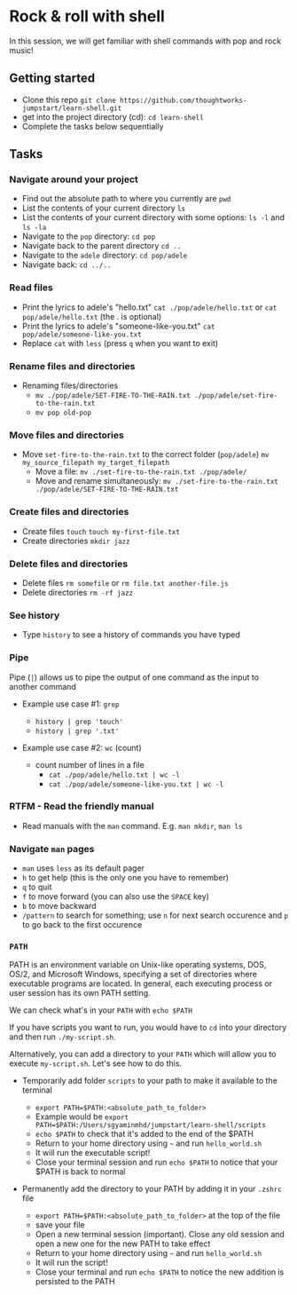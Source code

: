 # Rock & roll with shell

In this session, we will get familiar with shell commands with pop and rock music!

## Getting started
- Clone this repo `git clone https://github.com/thoughtworks-jumpstart/learn-shell.git`
- get into the project directory (cd): `cd learn-shell`
- Complete the tasks below sequentially

## Tasks

### Navigate around your project
- Find out the absolute path to where you currently are `pwd`
- List the contents of your current directory `ls`
- List the contents of your current directory with some options: `ls -l` and `ls -la`
- Navigate to the `pop` directory: `cd pop`
- Navigate back to the parent directory `cd ..`
- Navigate to the `adele` directory: `cd pop/adele`
- Navigate back: `cd ../..`

### Read files
- Print the lyrics to adele's "hello.txt" `cat ./pop/adele/hello.txt` or `cat pop/adele/hello.txt` (the . is optional)
- Print the lyrics to adele's "someone-like-you.txt" `cat pop/adele/someone-like-you.txt`
- Replace `cat` with `less` (press `q` when you want to exit)

### Rename files and directories
- Renaming files/directories
  - `mv ./pop/adele/SET-FIRE-TO-THE-RAIN.txt ./pop/adele/set-fire-to-the-rain.txt`
  - `mv pop old-pop`

### Move files and directories
- Move `set-fire-to-the-rain.txt` to the correct folder (`pop/adele`) `mv my_source_filepath my_target_filepath`
  - Move a file: `mv ./set-fire-to-the-rain.txt ./pop/adele/`
  - Move and rename simultaneously: `mv ./set-fire-to-the-rain.txt ./pop/adele/SET-FIRE-TO-THE-RAIN.txt`

### Create files and directories
- Create files `touch` `touch my-first-file.txt`
- Create directories `mkdir jazz`

### Delete files and directories
- Delete files `rm somefile` or `rm file.txt another-file.js`
- Delete directories `rm -rf jazz`

### See history
- Type `history` to see a history of commands you have typed

### Pipe
Pipe (`|`) allows us to pipe the output of one command as the input to another command
- Example use case #1: `grep`
  - `history | grep 'touch'`
  - `history | grep '.txt'`

- Example use case #2: `wc` (count)
  - count number of lines in a file
    - `cat ./pop/adele/hello.txt | wc -l`
    - `cat ./pop/adele/someone-like-you.txt | wc -l`

### RTFM - Read the friendly manual
- Read manuals with the `man` command. E.g. `man mkdir`, `man ls`

### Navigate `man` pages
- `man` uses `less` as its default pager
- `h` to get help (this is the only one you have to remember)
- `q` to quit
- `f` to move forward (you can also use the `SPACE` key)
- `b` to move backward
- `/pattern` to search for something; use `n` for next search occurence and `p` to go back to the first occurence

### `PATH`
PATH is an environment variable on Unix-like operating systems, DOS, OS/2, and Microsoft Windows, specifying a set of directories where executable programs are located. In general, each executing process or user session has its own PATH setting. 

We can check what's in your `PATH` with `echo $PATH`

If you have scripts you want to run, you would have to `cd` into your directory and then run `./my-script.sh`.

Alternatively, you can add a directory to your `PATH` which will allow you to execute `my-script.sh`. Let's see how to do this.

- Temporarily add folder `scripts` to your path to make it available to the terminal
  - `export PATH=$PATH:<absolute_path_to_folder>`
  - Example would be `export PATH=$PATH:/Users/sgyaminmhd/jumpstart/learn-shell/scripts`
  - `echo $PATH` to check that it's added to the end of the $PATH
  - Return to your home directory using `~` and run `hello_world.sh`
  - It will run the executable script!
  - Close your terminal session and run `echo $PATH` to notice that your $PATH is back to normal

- Permanently add the directory to your PATH by adding it in your `.zshrc` file
  - `export PATH=$PATH:<absolute_path_to_folder>` at the top of the file
  - save your file
  - Open a new terminal session (important). Close any old session and open a new one for the new PATH to take effect
  - Return to your home directory using `~` and run `hello_world.sh`
  - It will run the script!
  - Close your terminal and run `echo $PATH` to notice the new addition is persisted to the PATH
